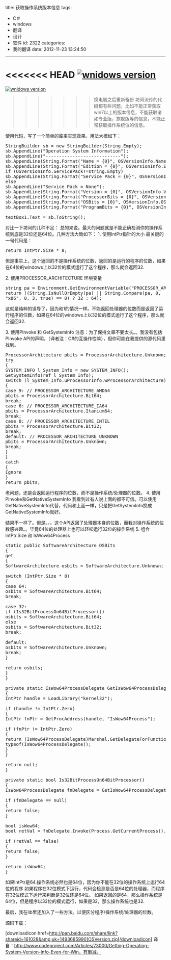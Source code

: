 title: 获取操作系统版本信息
tags:
  - C＃
  - windows
  - 翻译
  - 设计
  - 软件
id: 2322
categories:
  - 我的翻译
date: 2012-11-23 13:24:50
---

<<<<<<< HEAD
[![]({{BASE_PATH}}/images/ab5c1bb6b5cf05669ff110a1a4fe35b5a28a68a5.jpg "wnidows version")](http://leaverimage.b0.upaiyun.com/29601_o.jpg)
=======
[![](/images/ab5c1bb6b5cf05669ff110a1a4fe35b5a28a68a5.jpg "wnidows version")](http://leaverimage.b0.upaiyun.com/29601_o.jpg)
>>>>>>> 换电脑之后重新备份
坊间流传的代码都有些问题，比如不能正常获取win7以上的版本信息，不能获取诸如专业版，旗舰版等的信息，不能正常获取操作系统位的信息。

使用代码，写了一个简单的库来实现效果。用法大概如下：
<pre class="lang:default decode:true">StringBuilder sb = new StringBuilder(String.Empty);
sb.AppendLine("Operation System Information");
sb.AppendLine("----------------------------");
sb.AppendLine(String.Format("Name = {0}", OSVersionInfo.Name));
sb.AppendLine(String.Format("Edition = {0}", OSVersionInfo.Edition));
if (OSVersionInfo.ServicePack!=string.Empty)
sb.AppendLine(String.Format("Service Pack = {0}", OSVersionInfo.ServicePack));
else
sb.AppendLine("Service Pack = None");
sb.AppendLine(String.Format("Version = {0}", OSVersionInfo.VersionString));
sb.AppendLine(String.Format("ProcessorBits = {0}", OSVersionInfo.ProcessorBits));
sb.AppendLine(String.Format("OSBits = {0}", OSVersionInfo.OSBits));
sb.AppendLine(String.Format("ProgramBits = {0}", OSVersionInfo.ProgramBits));

textBox1.Text = sb.ToString();</pre>
对比一下坊间的几种不足：
总的来说。最大的问题就是不能正确检测你的操作系统到底是32位还是64位。几种方法大致如下：
1\. 使用IntPtr指针的大小
最关键的一句代码是：
<pre class="lang:default decode:true">return IntPtr.Size * 8;</pre>
但是事实上，这个返回的不是操作系统的位数，返回的是运行的程序的位数，如果在64位的windows上以32位的模式运行了这个程序，那么就会返回32.

2\. 使用PROCESSOR_ARCHITECTURE 环境变量
<pre class="lang:default decode:true">string pa = Environment.GetEnvironmentVariable("PROCESSOR_ARCHITECTURE");
return ((String.IsNullOrEmpty(pa) || String.Compare(pa, 0,
"x86", 0, 3, true) == 0) ? 32 : 64);</pre>
这就是纯粹的误导了，因为和1的情况一样。不能返回处理器的位数而是返回了运行程序的位数，如果在64位的windows上以32位的模式运行了这个程序，那么就会返回32.

3\. 使用PInvoke 和 GetSystemInfo
注意：为了保持文章不要太长。。我没有包括PInvoke API的声明，（译者注：C#的互操作性嘛），但你可能在我提供的源代码里找到。
<pre class="lang:default decode:true">ProcessorArchitecture pbits = ProcessorArchitecture.Unknown;
try
{
SYSTEM_INFO l_System_Info = new SYSTEM_INFO();
GetSystemInfo(ref l_System_Info);
switch (l_System_Info.uProcessorInfo.wProcessorArchitecture)
{
case 9: // PROCESSOR_ARCHITECTURE_AMD64
pbits = ProcessorArchitecture.Bit64;
break;
case 6: // PROCESSOR_ARCHITECTURE_IA64
pbits = ProcessorArchitecture.Itanium64;
break;
case 0: // PROCESSOR_ARCHITECTURE_INTEL
pbits = ProcessorArchitecture.Bit32;
break;
default: // PROCESSOR_ARCHITECTURE_UNKNOWN
pbits = ProcessorArchitecture.Unknown;
break;
}
}
catch
{
Ignore
}
return pbits;</pre>
老问题，还是会返回运行程序的位数，而不是操作系统/处理器的位数。
4\. 使用PInvoke和GetNativeSystemInfo
我看到过有人说上面的都不可信。可以使用GetNativeSystemInfo代替，代码和上面一样，只是把GetSystemInfo换成GetNativeSystemInfo就好。

结果不一样了。但是。。。这个API返回了处理器本身的位数，而我对操作系统的位数感兴趣。。毕竟64位的处理器上也可以轻松运行32位的操作系统
5\. 组合 IntPtr.Size 和 IsWow64Process
<pre class="lang:default decode:true">static public SoftwareArchitecture OSBits
{
get
{
SoftwareArchitecture osbits = SoftwareArchitecture.Unknown;

switch (IntPtr.Size * 8)
{
case 64:
osbits = SoftwareArchitecture.Bit64;
break;

case 32:
if (Is32BitProcessOn64BitProcessor())
osbits = SoftwareArchitecture.Bit64;
else
osbits = SoftwareArchitecture.Bit32;
break;

default:
osbits = SoftwareArchitecture.Unknown;
break;
}

return osbits;
}
}

private static IsWow64ProcessDelegate GetIsWow64ProcessDelegate()
{
IntPtr handle = LoadLibrary("kernel32");

if (handle != IntPtr.Zero)
{
IntPtr fnPtr = GetProcAddress(handle, "IsWow64Process");

if (fnPtr != IntPtr.Zero)
{
return (IsWow64ProcessDelegate)Marshal.GetDelegateForFunctionPointer((IntPtr)fnPtr,
typeof(IsWow64ProcessDelegate));
}
}

return null;
}

private static bool Is32BitProcessOn64BitProcessor()
{
IsWow64ProcessDelegate fnDelegate = GetIsWow64ProcessDelegate();

if (fnDelegate == null)
{
return false;
}

bool isWow64;
bool retVal = fnDelegate.Invoke(Process.GetCurrentProcess().Handle, out isWow64);

if (retVal == false)
{
return false;
}

return isWow64;
}</pre>
如果IntPtr是64.操作系统必然也是64位，因为你不能在32位的操作系统上运行64位的程序
如果程序在32位模式下运行，代码会检测是否是64位的处理器，而程序在32位模式下运行来判断是32位还是64位。
如果返回的是64，那么操作系统是64位，但是程序以32位的模式运行，如果是32，那么操作系统也是32.

最后，我在lib里还加入了一些方法。以便区分程序/操作系统/处理器的位数。

源码下载：

[downloadicon href=http://pan.baidu.com/share/link?shareid=161028&amp;uk=1493685990]OSVersion.zip[/downloadicon]
译自：http://www.codeproject.com/Articles/73000/Getting-Operating-System-Version-Info-Even-for-Win，有删减。